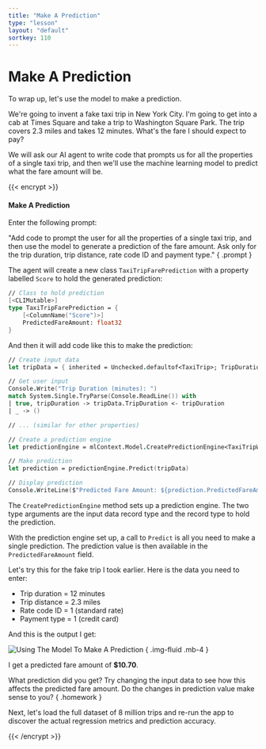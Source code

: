 ```yaml
---
title: "Make A Prediction"
type: "lesson"
layout: "default"
sortkey: 110
---
```


# Make A Prediction

To wrap up, let's use the model to make a prediction.

We're going to invent a fake taxi trip in New York City. I'm going to get into a cab at Times Square and take a trip to Washington Square Park. The trip covers 2.3 miles and takes 12 minutes. What's the fare I should expect to pay?

We will ask our AI agent to write code that prompts us for all the properties of a single taxi trip, and then we'll use the machine learning model to predict what the fare amount will be.

{{< encrypt >}}

#### Make A Prediction

Enter the following prompt:

"Add code to prompt the user for all the properties of a single taxi trip, and then use the model to generate a prediction of the fare amount. Ask only for the trip duration, trip distance, rate code ID and payment type."
{ .prompt }

The agent will create a new class `TaxiTripFarePrediction` with a property labelled `Score` to hold the generated prediction:

```fsharp
// Class to hold prediction
[<CLIMutable>]
type TaxiTripFarePrediction = {
    [<ColumnName("Score")>]
    PredictedFareAmount: float32
}
```

And then it will add code like this to make the prediction:

```fsharp
// Create input data
let tripData = { inherited = Unchecked.defaultof<TaxiTrip>; TripDuration = 0.0f }

// Get user input
Console.Write("Trip Duration (minutes): ")
match System.Single.TryParse(Console.ReadLine()) with
| true, tripDuration -> tripData.TripDuration <- tripDuration
| _ -> ()

// ... (similar for other properties)

// Create a prediction engine
let predictionEngine = mlContext.Model.CreatePredictionEngine<TaxiTripWithDuration, TaxiTripFarePrediction>(model)

// Make prediction
let prediction = predictionEngine.Predict(tripData)

// Display prediction
Console.WriteLine($"Predicted Fare Amount: ${prediction.PredictedFareAmount:F2}")
```

The `CreatePredictionEngine` method sets up a prediction engine. The two type arguments are the input data record type and the record type to hold the prediction.

With the prediction engine set up, a call to `Predict` is all you need to make a single prediction. The prediction value is then available in the `PredictedFareAmount` field.

Let's try this for the fake trip I took earlier. Here is the data you need to enter:

- Trip duration = 12 minutes
- Trip distance = 2.3 miles
- Rate code ID = 1 (standard rate)
- Payment type = 1 (credit card)

And this is the output I get:

![Using The Model To Make A Prediction](../img/prediction.jpg)
{ .img-fluid .mb-4 }

I get a predicted fare amount of **$10.70**.

What prediction did you get? Try changing the input data to see how this affects the predicted fare amount. Do the changes in prediction value make sense to you?
{ .homework }

Next, let's load the full dataset of 8 million trips and re-run the app to discover the actual regression metrics and prediction accuracy. 

{{< /encrypt >}}